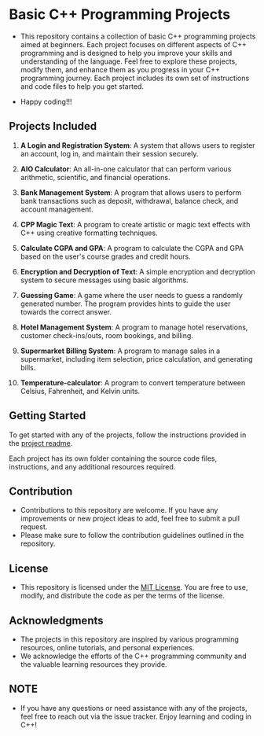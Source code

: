 # Basic C++ Programming Projects

- This repository contains a collection of basic C++ programming projects aimed at beginners. Each project focuses on different aspects of C++ programming and is designed to help you improve your skills and understanding of the language. Feel free to explore these projects, modify them, and enhance them as you progress in your C++ programming journey. Each project includes its own set of instructions and code files to help you get started.

- Happy coding!!!

## Projects Included

1. **A Login and Registration System**: A system that allows users to register an account, log in, and maintain their session securely.

2. **AIO Calculator**: An all-in-one calculator that can perform various arithmetic, scientific, and financial operations.

3. **Bank Management System**: A program that allows users to perform bank transactions such as deposit, withdrawal, balance check, and account management.

4. **CPP Magic Text**: A program to create artistic or magic text effects with C++ using creative formatting techniques.

5. **Calculate CGPA and GPA**: A program to calculate the CGPA and GPA based on the user's course grades and credit hours.

6. **Encryption and Decryption of Text**: A simple encryption and decryption system to secure messages using basic algorithms.

7. **Guessing Game**: A game where the user needs to guess a randomly generated number. The program provides hints to guide the user towards the correct answer.

8. **Hotel Management System**: A program to manage hotel reservations, customer check-ins/outs, room bookings, and billing.

9. **Supermarket Billing System**: A program to manage sales in a supermarket, including item selection, price calculation, and generating bills.

10. **Temperature-calculator**: A program to convert temperature between Celsius, Fahrenheit, and Kelvin units.

## Getting Started

To get started with any of the projects, follow the instructions provided in the [project readme](https://github.com/The-Young-Programmer/C-CPP-Programming/blob/main/Projects/README.md).

Each project has its own folder containing the source code files, instructions, and any additional resources required.

## Contribution

- Contributions to this repository are welcome. If you have any improvements or new project ideas to add, feel free to submit a pull request. 
- Please make sure to follow the contribution guidelines outlined in the repository.

## License

- This repository is licensed under the [MIT License](LICENSE). You are free to use, modify, and distribute the code as per the terms of the license.

## Acknowledgments

- The projects in this repository are inspired by various programming resources, online tutorials, and personal experiences. 
- We acknowledge the efforts of the C++ programming community and the valuable learning resources they provide.

## NOTE

- If you have any questions or need assistance with any of the projects, feel free to reach out via the issue tracker. Enjoy learning and coding in C++!
